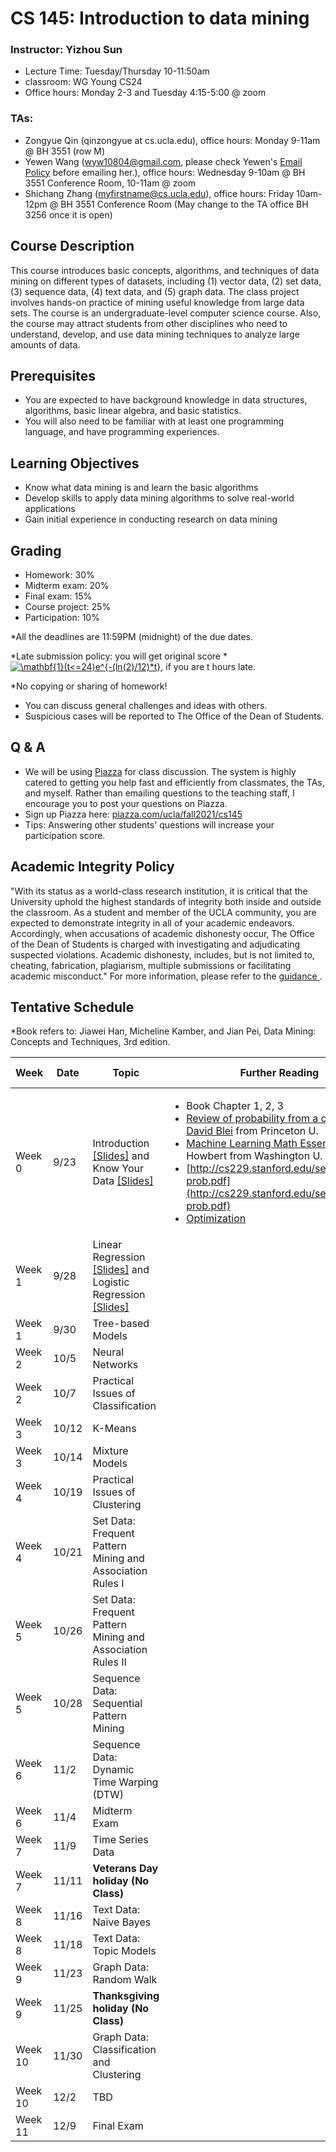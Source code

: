 # CS 145: Introduction to data mining
### Instructor: Yizhou Sun
- Lecture Time: Tuesday/Thursday 10-11:50am
- classroom: WG Young CS24
- Office hours: Monday 2-3 and Tuesday 4:15-5:00 @ zoom

### TAs:
- Zongyue Qin (qinzongyue at cs.ucla.edu), office hours: Monday 9-11am @ BH 3551 (row M)
- Yewen Wang (wyw10804@gmail.com, please check Yewen's [Email Policy](https://sites.google.com/view/wyw10804/home/email-policy?authuser=0) before emailing her.), office hours: Wednesday 9-10am @ BH 3551 Conference Room, 10-11am @ zoom
- Shichang Zhang (myfirstname@cs.ucla.edu), office hours: Friday 10am-12pm @ BH 3551 Conference Room (May change to the TA office BH 3256 once it is open)


## Course Description
This course introduces basic concepts, algorithms, and techniques of data mining on different types of datasets, including (1) vector data, (2) set data, (3) sequence data, (4) text data, and (5) graph data. The class project involves hands-on practice of mining useful knowledge from large data sets. The course is an undergraduate-level computer science course. Also, the course may attract students from other disciplines who need to understand, develop, and use data mining techniques to analyze large amounts of data.

## Prerequisites
- You are expected to have background knowledge in data structures, algorithms, basic linear algebra, and basic statistics.
-	You will also need to be familiar with at least one programming language, and have programming experiences.

## Learning Objectives
- Know what data mining is and learn the basic algorithms
- Develop skills to apply data mining algorithms to solve real-world applications
- Gain initial experience in conducting research on data mining

## Grading
-	Homework: 30%
-	Midterm exam: 20%
-	Final exam: 15%
-	Course project: 25%
-	Participation: 10%

*All the deadlines are 11:59PM (midnight) of the due dates.

*Late submission policy: you will get original score * <a href="https://www.codecogs.com/eqnedit.php?latex=\mathbf{1}(t<=24)e^{-(ln(2)/12)*t}" target="_blank"><img src="https://latex.codecogs.com/gif.latex?\mathbf{1}(t<=24)e^{-(ln(2)/12)*t}" title="\mathbf{1}(t<=24)e^{-(ln(2)/12)*t}" /></a>, if you are t hours late.

*No copying or sharing of homework!

- You can discuss general challenges and ideas with others.
- Suspicious cases will be reported to The Office of the Dean of Students.


## Q & A
-	We will be using [Piazza](piazza.com/ucla/fall2021/cs145) for class discussion. The system is highly catered to getting you help fast and efficiently from classmates, the TAs, and myself. Rather than emailing questions to the teaching staff, I encourage you to post your questions on Piazza.
-	Sign up Piazza here: [piazza.com/ucla/fall2021/cs145](piazza.com/ucla/fall2021/cs145)
-	Tips: Answering other students' questions will increase your participation score.

## Academic Integrity Policy
"With its status as a world-class research institution, it is critical that the University uphold the highest standards of integrity both inside and outside the classroom. As a student and member of the UCLA community, you are expected to demonstrate integrity in all of your academic endeavors. Accordingly, when accusations of academic dishonesty occur, The Office of the Dean of Students is charged with investigating and adjudicating suspected violations. Academic dishonesty, includes, but is not limited to, cheating, fabrication, plagiarism, multiple submissions or facilitating academic misconduct."
For more information, please refer to the <a href="https://www.deanofstudents.ucla.edu/portals/16/documents/studentguide.pdf"> guidance </a>.

## Tentative Schedule
*Book refers to: Jiawei Han, Micheline Kamber, and Jian Pei, Data Mining: Concepts and Techniques, 3rd edition.

| Week | Date | Topic | Further Reading | Discussion Session| Homework| Course Project|
| ------- | ------ | ------ | -------- | ------ | ------ | ------ |
| Week 0 |9/23 |Introduction [[Slides]](http://web.cs.ucla.edu/~yzsun/classes/2021Fall_CS145/Slides/01Intro.pdf) and Know Your Data [[Slides]](http://web.cs.ucla.edu/~yzsun/classes/2021Fall_CS145/Slides/02Data_Exploration.pdf)|<ul><li>Book Chapter 1, 2, 3</ki><li>[Review of probability from a course by David Blei](http://www.cs.princeton.edu/courses/archive/spring07/cos424/scribe_notes/0208.pdf) from Princeton U.</li><li>[Machine Learning Math Essentials](http://courses.washington.edu/css490/2012.Winter/lecture_slides/02_math_essentials.pdf) by Jeff Howbert from Washington U.</li><li>[http://cs229.stanford.edu/section/cs229-prob.pdf](http://cs229.stanford.edu/section/cs229-prob.pdf)</li><li>[Optimization](http://web.cs.ucla.edu/~yzsun/classes/2018Fall_CS145/Slides/optimization.pdf)|[Week0 Slides](https://docs.google.com/presentation/d/1BUCid4CmI-5IOrvywBQ2EvDVrcw8I9YZ1qZj0ltWCC8/edit?usp=sharing)</li></ul>|||
| Week 1 |9/28 |Linear Regression [[Slides]](http://web.cs.ucla.edu/~yzsun/classes/2021Fall_CS145/Slides/03Vector_Data_LinearR.pdf) and Logistic Regression [[Slides]](http://web.cs.ucla.edu/~yzsun/classes/2021Fall_CS145/Slides/04Vector_Data_LogisticR.pdf)|||||
| Week 1 |9/30 |Tree-based Models|||||
| Week 2 |10/5 |Neural Networks |||||
| Week 2 |10/7 |Practical Issues of Classification|||||
| Week 3 |10/12|K-Means |||||
| Week 3 |10/14|Mixture Models |||||
| Week 4 |10/19 |Practical Issues of Clustering|||||
| Week 4 |10/21 |Set Data: Frequent Pattern Mining and Association Rules I |||||
| Week 5 |10/26 |Set Data: Frequent Pattern Mining and Association Rules II |||||
| Week 5 |10/28 |Sequence Data: Sequential Pattern Mining |||||
| Week 6 |11/2 |Sequence Data: Dynamic Time Warping (DTW) |||||
| Week 6 |11/4 |Midterm Exam |||||
| Week 7 |11/9 |Time Series Data |||||
| Week 7 |11/11 |**Veterans Day holiday (No Class)** |||||
| Week 8 |11/16 |Text Data: Naive Bayes |||||
| Week 8 |11/18 |Text Data: Topic Models |||||
| Week 9 |11/23 |Graph Data: Random Walk |||||
| Week 9 |11/25 |**Thanksgiving holiday (No Class)** |||||
| Week 10 |11/30 |Graph Data: Classification and Clustering |||||
| Week 10 |12/2 | TBD|||||
| Week 11 |12/9 |Final Exam|||||
